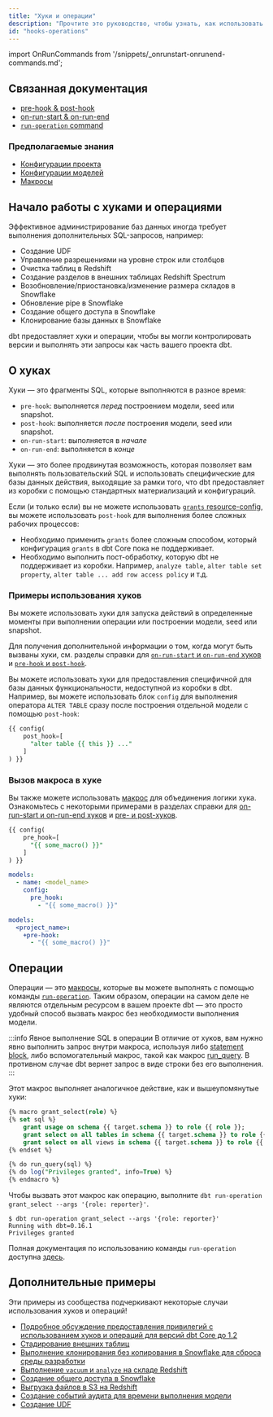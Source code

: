 ```yaml
---
title: "Хуки и операции"
description: "Прочтите это руководство, чтобы узнать, как использовать хуки и операции при разработке в dbt."
id: "hooks-operations"
---
```


import OnRunCommands from '/snippets/_onrunstart-onrunend-commands.md';

## Связанная документация
* [pre-hook & post-hook](/reference/resource-configs/pre-hook-post-hook)
* [on-run-start & on-run-end](/reference/project-configs/on-run-start-on-run-end)
* [`run-operation` command](/reference/commands/run-operation)

### Предполагаемые знания
* [Конфигурации проекта](/reference/dbt_project.yml.md)
* [Конфигурации моделей](/reference/model-configs)
* [Макросы](/docs/build/jinja-macros#macros)

## Начало работы с хуками и операциями

Эффективное администрирование баз данных иногда требует выполнения дополнительных SQL-запросов, например:
- Создание UDF
- Управление разрешениями на уровне строк или столбцов
- Очистка таблиц в Redshift
- Создание разделов в внешних таблицах Redshift Spectrum
- Возобновление/приостановка/изменение размера складов в Snowflake
- Обновление pipe в Snowflake
- Создание общего доступа в Snowflake
- Клонирование базы данных в Snowflake

dbt предоставляет хуки и операции, чтобы вы могли контролировать версии и выполнять эти запросы как часть вашего проекта dbt.

## О хуках

Хуки — это фрагменты SQL, которые выполняются в разное время:
  * `pre-hook`: выполняется _перед_ построением модели, seed или snapshot.
  * `post-hook`: выполняется _после_ построения модели, seed или snapshot.
  * `on-run-start`: выполняется в _начале_ <OnRunCommands/>
  * `on-run-end`: выполняется в _конце_ <OnRunCommands/>

Хуки — это более продвинутая возможность, которая позволяет вам выполнять пользовательский SQL и использовать специфические для базы данных действия, выходящие за рамки того, что dbt предоставляет из коробки с помощью стандартных материализаций и конфигураций.

Если (и только если) вы не можете использовать [`grants` resource-config](/reference/resource-configs/grants), вы можете использовать `post-hook` для выполнения более сложных рабочих процессов:

* Необходимо применить `grants` более сложным способом, который конфигурация `grants` в dbt Core пока не поддерживает.
* Необходимо выполнить пост-обработку, которую dbt не поддерживает из коробки. Например, `analyze table`, `alter table set property`, `alter table ... add row access policy` и т.д.

### Примеры использования хуков

Вы можете использовать хуки для запуска действий в определенные моменты при выполнении операции или построении модели, seed или snapshot.

Для получения дополнительной информации о том, когда могут быть вызваны хуки, см. разделы справки для [`on-run-start` и `on-run-end` хуков](/reference/project-configs/on-run-start-on-run-end) и [`pre-hook` и `post-hook`](/reference/resource-configs/pre-hook-post-hook).

Вы можете использовать хуки для предоставления специфичной для базы данных функциональности, недоступной из коробки в dbt. Например, вы можете использовать блок `config` для выполнения оператора `ALTER TABLE` сразу после построения отдельной модели с помощью `post-hook`:

<File name='models/<model_name>.sql'>

```sql
{{ config(
    post_hook=[
      "alter table {{ this }} ..."
    ]
) }}
```

</File>

### Вызов макроса в хуке

Вы также можете использовать [макрос](/docs/build/jinja-macros#macros) для объединения логики хука. Ознакомьтесь с некоторыми примерами в разделах справки для [on-run-start и on-run-end хуков](/reference/project-configs/on-run-start-on-run-end) и [pre- и post-хуков](/reference/resource-configs/pre-hook-post-hook).

<File name='models/<model_name>.sql'>

```sql
{{ config(
    pre_hook=[
      "{{ some_macro() }}"
    ]
) }}
```

</File>

<File name='models/properties.yml'>

```yaml
models:
  - name: <model_name>
    config:
      pre_hook:
        - "{{ some_macro() }}"
```

</File>

<File name='dbt_project.yml'>

```yaml
models:
  <project_name>:
    +pre-hook:
      - "{{ some_macro() }}"
```

</File>

## Операции

Операции — это [макросы](/docs/build/jinja-macros#macros), которые вы можете выполнять с помощью команды [`run-operation`](/reference/commands/run-operation). Таким образом, операции на самом деле не являются отдельным ресурсом в вашем проекте dbt — это просто удобный способ вызвать макрос без необходимости выполнения модели.

:::info Явное выполнение SQL в операции
В отличие от хуков, вам нужно явно выполнить запрос внутри макроса, используя либо [statement block](/reference/dbt-jinja-functions/statement-blocks), либо вспомогательный макрос, такой как макрос [run_query](/reference/dbt-jinja-functions/run_query). В противном случае dbt вернет запрос в виде строки без его выполнения.
:::

Этот макрос выполняет аналогичное действие, как и вышеупомянутые хуки:

<File name='macros/grant_select.sql'>

```sql
{% macro grant_select(role) %}
{% set sql %}
    grant usage on schema {{ target.schema }} to role {{ role }};
    grant select on all tables in schema {{ target.schema }} to role {{ role }};
    grant select on all views in schema {{ target.schema }} to role {{ role }};
{% endset %}

{% do run_query(sql) %}
{% do log("Privileges granted", info=True) %}
{% endmacro %}

```

</File>

Чтобы вызвать этот макрос как операцию, выполните `dbt run-operation grant_select --args '{role: reporter}'`.

```
$ dbt run-operation grant_select --args '{role: reporter}'
Running with dbt=0.16.1
Privileges granted

```

Полная документация по использованию команды `run-operation` доступна [здесь](/reference/commands/run-operation).

## Дополнительные примеры

Эти примеры из сообщества подчеркивают некоторые случаи использования хуков и операций!

* [Подробное обсуждение предоставления привилегий с использованием хуков и операций для версий dbt Core до 1.2](https://discourse.getdbt.com/t/the-exact-grant-statements-we-use-in-a-dbt-project/430)
* [Стадирование внешних таблиц](https://github.com/dbt-labs/dbt-external-tables)
* [Выполнение клонирования без копирования в Snowflake для сброса среды разработки](https://discourse.getdbt.com/t/creating-a-dev-environment-quickly-on-snowflake/1151/2)
* [Выполнение `vacuum` и `analyze` на складе Redshift](https://github.com/dbt-labs/redshift/tree/0.2.3/#redshift_maintenance_operation-source)
* [Создание общего доступа в Snowflake](https://discourse.getdbt.com/t/how-drizly-is-improving-collaboration-with-external-partners-using-dbt-snowflake-shares/1110)
* [Выгрузка файлов в S3 на Redshift](https://github.com/dbt-labs/redshift/tree/0.2.3/#unload_table-source)
* [Создание событий аудита для времени выполнения модели](https://github.com/dbt-labs/dbt-event-logging)
* [Создание UDF](https://discourse.getdbt.com/t/using-dbt-to-manage-user-defined-functions/18)